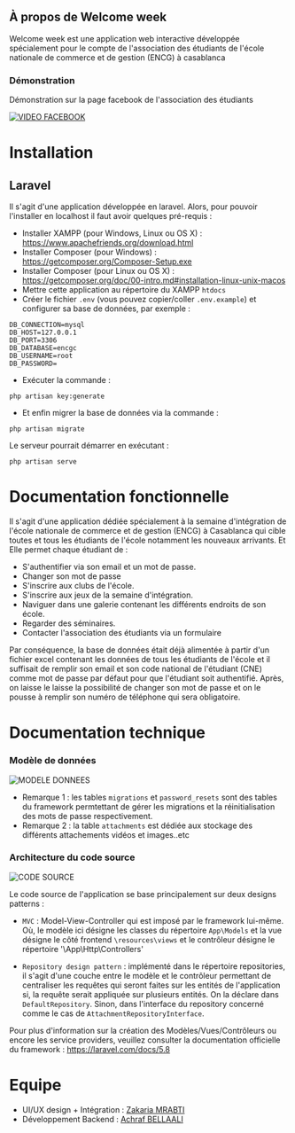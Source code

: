 ## À propos de Welcome week

Welcome week est une application web interactive développée spécialement pour le compte de l'association des étudiants de l'école nationale de commerce et de gestion (ENCG) à casablanca

### Démonstration

Démonstration sur la page facebook de l'association des étudiants

[![VIDEO FACEBOOK](https://i.ibb.co/x8mRy5X/fb-thumbnail.png)](https://web.facebook.com/255749561139327/videos/754529468609163)

# Installation

## Laravel

Il s'agit d'une application développée en laravel. Alors, pour pouvoir l'installer en localhost il faut avoir quelques pré-requis :

- Installer XAMPP (pour Windows, Linux ou OS X) : https://www.apachefriends.org/download.html
- Installer Composer (pour Windows) : https://getcomposer.org/Composer-Setup.exe
- Installer Composer (pour Linux ou OS X) : https://getcomposer.org/doc/00-intro.md#installation-linux-unix-macos
- Mettre cette application au répertoire du XAMPP `htdocs`
- Créer le fichier `.env` (vous pouvez copier/coller `.env.example`) et configurer sa base de données, par exemple :
```
DB_CONNECTION=mysql
DB_HOST=127.0.0.1
DB_PORT=3306
DB_DATABASE=encgc
DB_USERNAME=root
DB_PASSWORD=
```
- Exécuter la commande :
```
php artisan key:generate
```
- Et enfin migrer la base de données via la commande :
```
php artisan migrate
```
Le serveur pourrait démarrer en exécutant :
```
php artisan serve
```

# Documentation fonctionnelle

Il s'agit d'une application dédiée spécialement à la semaine d'intégration de l'école nationale de commerce et de gestion (ENCG) à Casablanca qui cible toutes et tous les étudiants de l'école notamment les nouveaux arrivants.
Et Elle permet chaque étudiant de :
- S'authentifier via son email et un mot de passe.
- Changer son mot de passe
- S'inscrire aux clubs de l'école.
- S'inscrire aux jeux de la semaine d'intégration.
- Naviguer dans une galerie contenant les différents endroits de son école.
- Regarder des séminaires.
- Contacter l'association des étudiants via un formulaire 

Par conséquence, la base de données était déjà alimentée à partir d'un fichier excel contenant les données de tous les étudiants de l'école et il suffisait de remplir son email
et son code national de l'étudiant (CNE) comme mot de passe par défaut pour que l'étudiant soit authentifié.
Après, on laisse le laisse la possibilité de changer son mot de passe et on le pousse à remplir son numéro de téléphone qui sera obligatoire.

# Documentation technique

### Modèle de données

![MODELE DONNEES](https://i.ibb.co/ZYQYNNT/CONCEPTION-BASE-DONNEE.png)

- Remarque 1 : les tables `migrations` et `password_resets` sont des tables du framework permtettant de gérer les migrations et la réinitialisation des mots de passe respectivement.
- Remarque 2 : la table `attachments` est dédiée aux stockage des différents attachements vidéos et images..etc

### Architecture du code source

![CODE SOURCE](https://i.ibb.co/tPkgy1n/CODE-SOURCE.png)

Le code source de l'application se base principalement sur deux designs patterns :

- `MVC` : Model-View-Controller qui est imposé par le framework lui-même. Où, le modèle ici désigne les classes du répertoire `App\Models`
et la vue désigne le côté frontend `\resources\views` et le contrôleur désigne le répertoire '\App\Http\Controllers'

- `Repository design pattern` : implémenté dans le répertoire repositories, il s'agit d'une couche entre le modèle et le contrôleur permettant de centraliser les requêtes qui seront faites sur les entités de l'application
si, la requête serait appliquée sur plusieurs entités. On la déclare dans `DefaultRepository`. Sinon, dans l'interface du repository concerné comme le cas de `AttachmentRepositoryInterface`.

Pour plus d'information sur la création des Modèles/Vues/Contrôleurs ou encore les service providers, veuillez consulter la documentation officielle du framework : https://laravel.com/docs/5.8

# Equipe

- UI/UX design + Intégration : [Zakaria MRABTI](https://www.linkedin.com/in/zakaria-mrabti-ux-ui-designer/)
- Développement Backend : [Achraf BELLAALI](https://www.linkedin.com/in/bellaali-achraf/)
